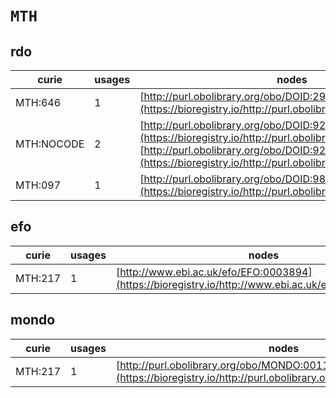 # `MTH`
## rdo
| curie      |   usages | nodes                                                                                                                                                                                                                    |
|------------|----------|--------------------------------------------------------------------------------------------------------------------------------------------------------------------------------------------------------------------------|
| MTH:646    |        1 | [http://purl.obolibrary.org/obo/DOID:2975](https://bioregistry.io/http://purl.obolibrary.org/obo/DOID:2975)                                                                                                              |
| MTH:NOCODE |        2 | [http://purl.obolibrary.org/obo/DOID:9230](https://bioregistry.io/http://purl.obolibrary.org/obo/DOID:9230), [http://purl.obolibrary.org/obo/DOID:9250](https://bioregistry.io/http://purl.obolibrary.org/obo/DOID:9250) |
| MTH:097    |        1 | [http://purl.obolibrary.org/obo/DOID:988](https://bioregistry.io/http://purl.obolibrary.org/obo/DOID:988)                                                                                                                |
## efo
| curie   |   usages | nodes                                                                                               |
|---------|----------|-----------------------------------------------------------------------------------------------------|
| MTH:217 |        1 | [http://www.ebi.ac.uk/efo/EFO:0003894](https://bioregistry.io/http://www.ebi.ac.uk/efo/EFO:0003894) |
## mondo
| curie   |   usages | nodes                                                                                                               |
|---------|----------|---------------------------------------------------------------------------------------------------------------------|
| MTH:217 |        1 | [http://purl.obolibrary.org/obo/MONDO:0011438](https://bioregistry.io/http://purl.obolibrary.org/obo/MONDO:0011438) |

